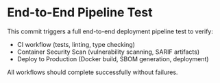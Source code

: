 # End-to-End Pipeline Test

This commit triggers a full end-to-end deployment pipeline test to verify:
- CI workflow (tests, linting, type checking)
- Container Security Scan (vulnerability scanning, SARIF artifacts)
- Deploy to Production (Docker build, SBOM generation, deployment)

All workflows should complete successfully without failures.
